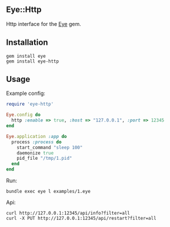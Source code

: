 Eye::Http
---------

Http interface for the [Eye](http://github.com/kostya/eye) gem.

## Installation

    gem install eye
    gem install eye-http

## Usage

Example config:

```ruby
require 'eye-http'

Eye.config do
  http :enable => true, :host => "127.0.0.1", :port => 12345
end

Eye.application :app do
  process :process do
    start_command "sleep 100"
    daemonize true
    pid_file "/tmp/1.pid"
  end
end
```

Run:

    bundle exec eye l examples/1.eye

Api:

    curl http://127.0.0.1:12345/api/info?filter=all
    curl -X PUT http://127.0.0.1:12345/api/restart?filter=all
